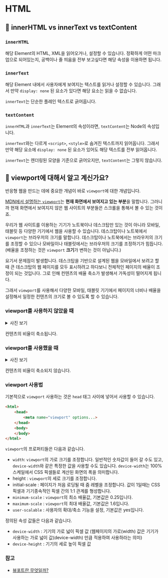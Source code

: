 # HTML

## 🤔 innerHTML vs innerText vs textContent

### `innerHTML`

해당 Element의 HTML, XML을 읽어오거나, 설정할 수 있습니다.
정확하게 어떤 마크업으로 되어있는지, 공백이나 줄 띄움을 전부 보고싶다면 해당 속성을 이용하면 됩니다.


### `innerText`

해당 Element 내에서 사용자에게 보여지는 텍스트를 읽거나 설정할 수 있습니다.
그래서 만약 `display: none` 된 요소가 있다면 해당 요소는 읽을 수 없습니다.

`innerText`는 단순한 플레인 텍스트로 긁어옵니다.


### `textContent`

`innerHTML`과 `innerText`는 Element의 속성이라면, `textContent`는 Node의 속성입니다.

`innerText`와는 다르게 `<script>`, `<style>`로 숨겨진 텍스트까지 읽어옵니다.
그래서 만약 해당 요소에 `display: none` 된 요소가 있어도 해당 텍스트를 전부 읽어옵니다.

`innerText`는 렌더링된 모양을 기준으로 긁어오지만, `textContent`는 그렇지 않습니다.

## 🤔 viewport에 대해서 알고 계신가요?

반응형 웹을 만드는 데에 중요한 개념이 바로 `viewport`에 대한 개념입니다.

[MDN에서 설명하는 `viewport`](https://developer.mozilla.org/ko/docs/Glossary/Viewport)는 **현재 화면에서 보여지고 있는 부분**을 말합니다. 그러니까 현재 화면에서 보여지지 않은 웹 사이트의 부분들은 스크롤을 통해서 볼 수 있는 것이죠.

우리가 웹 사이트를 이용하는 기기가 노트북이나 데스크탑만 있는 것이 아니라 모바일, 태블릿 등 다양한 기기에서 웹을 사용할 수 있습니다.
데스크탑이나 노트북에서 `viewport`는 브라우저의 크기를 말합니다. 데스크탑이나 노트북에서는 브라우저의 크기를 조정할 수 있으나
모바일이나 태블릿에서는 브라우저의 크기를 조정하기가 힘듭니다. (배율을 조정하는 것은 `viewport` **크기**가 변하는 것이 아닙니다.)

요기서 문제점이 발생합니다. 데스크탑을 기반으로 설계된 웹을 모바일에서 보려고 할 때 큰 데스크탑의 웹 페이지를 모두 표시하려고 하다보니 전체적인 페이지의 배율이 조정이 되는 것입니다. 그로 인해 컨텐츠의 배율 축소가 발생해서 가독성이 떨어지게 됩니다.

그래서 `viewport`를 사용해서 다양한 모바일, 태블릿 기기에서 페이지의 너비나 배율을 설정해서 일정한 컨텐츠의 크기로 볼 수 있도록 할 수 있습니다.

### viewport를 사용하지 않았을 때

<details>
<summary>사진 보기</summary>

![not use viewport](./images/not-use-viewport.png)

</details>

컨텐츠의 비율이 축소됩니다.

### viewport를 사용했을 때

<details>
<summary>사진 보기</summary>

![use viewport](./images/use-viewport.png)

</details>

컨텐츠의 비율이 축소되지 않습니다.

### viewport 사용법

기본적으로 `viewport` 사용하는 것은 `head` 태그 사이에 넣어서 사용할 수 있습니다.

```html
<html>
	<head>
		<meta name="viewport" options...>
	</head>
	<body>
	</body>
</html>
```

`viewport`의 프로퍼티들은 다음과 같습니다.

- `width`: `viewport`의 가로 크기를 조정합니다. 일반적인 숫자값이 들어 갈 수도 있고, `device-width`와 같은 특정한 값을 사용할 수도 있습니다. `device-width`는 100% 스케일에서 CSS 픽셀들로 계산된 화면의 폭을 의미합니다.
- height : `viewport`의 세로 크기를 조정합니다.
- initial-scale : 페이지가 처음 로딩될 때 줌 레벨을 조정합니다. 값이 1일때는 CSS 픽셀과 기기종속적인 픽셀 간의 1:1 관계를 형성합니다.
- `minimum-scale` : `viewport`의 최소 배율값, 기본값은 0.25입니다.
- `maximum-scale` : `viewport`의 최대 배율값, 기본값은 1.6입니다.
- `user-scalable` : 사용자의 확대/축소 기능을 설정, 기본값은 yes입니다.


정의된 속성 값들은 다음과 같습니다.

- `device-width` : 기기의 가로 넓이 픽셀 값 (웹페이지의 가로(width) 값은 기기가 사용하는 가로 넓이 값(device-width) 만큼 적용하여 사용하라는 의미)
- `device-height` : 기기의 세로 높이 픽셀 값

### 참고

- [뷰포트란 무엇일까?](https://jw910911.tistory.com/24)
